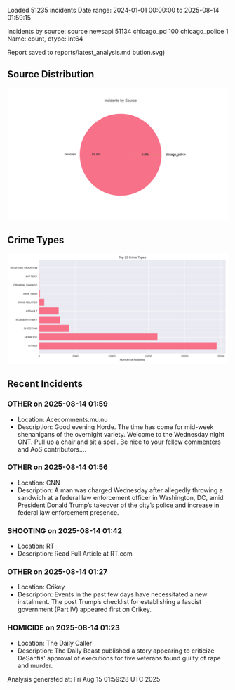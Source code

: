 
Loaded 51235 incidents
Date range: 2024-01-01 00:00:00 to 2025-08-14 01:59:15

Incidents by source:
source
newsapi           51134
chicago_pd          100
chicago_police        1
Name: count, dtype: int64

Report saved to reports/latest_analysis.md
bution.svg)

## Source Distribution
![Source Distribution](images/source_distribution.svg)

## Crime Types
![Crime Types](images/crime_types.svg)

## Recent Incidents

### OTHER on 2025-08-14 01:59
- Location: Acecomments.mu.nu
- Description: Good evening Horde. The time has come for mid-week shenanigans of the overnight variety. Welcome to the Wednesday night ONT. Pull up a chair and sit a spell. Be nice to your fellow commenters and AoS contributors....


### OTHER on 2025-08-14 01:56
- Location: CNN
- Description: A man was charged Wednesday after allegedly throwing a sandwich at a federal law enforcement officer in Washington, DC, amid President Donald Trump’s takeover of the city’s police and increase in federal law enforcement presence.


### SHOOTING on 2025-08-14 01:42
- Location: RT
- Description: Read Full Article at RT.com


### OTHER on 2025-08-14 01:27
- Location: Crikey
- Description: Events in the past few days have necessitated a new instalment.
The post Trump’s checklist for establishing a fascist government (Part IV) appeared first on Crikey.


### HOMICIDE on 2025-08-14 01:23
- Location: The Daily Caller
- Description: The Daily Beast published a story appearing to criticize DeSantis' approval of executions for five veterans found guilty of rape and murder.

Analysis generated at: Fri Aug 15 01:59:28 UTC 2025

